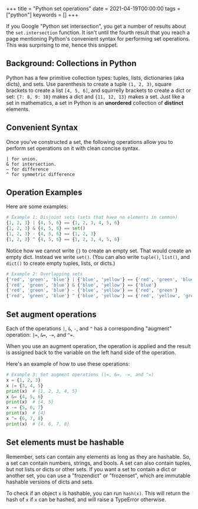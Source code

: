 +++
title = "Python set operations"
date = 2021-04-19T00:00:00
tags = ["python"]
keywords = []
+++

If you Google "Python set intersection", you get a number of results about the `set.intersection` function. It isn't until the fourth result that you reach a page mentioning Python's convenient syntax for performing set operations. This was surprising to me, hence this snippet.

## Background: Collections in Python

Python has a few primitive collection types: tuples, lists, dictionaries (aka dicts), and sets. Use parenthesis to create a tuple `(1, 2, 3)`, square brackets to create a list `[4, 5, 6]`, and squirrelly brackets to create a dict or set: `{7: 8, 9: 10}` makes a dict and `{11, 12, 13}` makes a set. Just like a set in mathematics, a set in Python is an __unordered__ collection of __distinct__ elements.

## Convenient Syntax

Once you've constructed a set, the following operations allow you to perform set operations on it with clean concise syntax.

```
| for union.
& for intersection.
– for difference
^ for symmetric difference
```

## Operation Examples

Here are some examples:

```python
# Example 1: Disjoint sets (sets that have no elements in common)
{1, 2, 3} | {4, 5, 6} == {1, 2, 3, 4, 5, 6}
{1, 2, 3} & {4, 5, 6} == set()
{1, 2, 3} - {4, 5, 6} == {1, 2, 3}
{1, 2, 3} ^ {4, 5, 6} == {1, 2, 3, 4, 5, 6}
```

Notice how we cannot write `{}` to create an empty set. That would create an empty dict. Instead we write `set()`. (You can also write `tuple()`, `list()`, and `dict()` to create empty tuples, lists, or dicts.)

```python
# Example 2: Overlapping sets
{'red', 'green', 'blue'} | {'blue', 'yellow'} == {'red', 'green', 'blue', 'yellow'}
{'red', 'green', 'blue'} & {'blue', 'yellow'} == {'blue'}
{'red', 'green', 'blue'} - {'blue', 'yellow'} == {'red', 'green'}
{'red', 'green', 'blue'} ^ {'blue', 'yellow'} == {'red', 'yellow', 'green'}
```

## Set augment operations

Each of the operations `|`, `&`, `-`, and `^` has a corresponding "augment" operation: `|=`, `&=`, `-=`, and `^=`.

When you use an augment operation, the operation is applied and the result is assigned back to the variable on the left hand side of the operation.

Here's an example of how to use these operations:

```python
# Example 3: Set augment operations (|=, &=, -=, and ^=)
x = {1, 2, 3}
x |= {3, 4, 5}
print(x)  # {1, 2, 3, 4, 5}
x &= {4, 5, 6}
print(x)  # {4, 5}
x -= {5, 6, 7}
print(x)  # {4}
x ^= {6, 7, 8}
print(x)  # {4, 6, 7, 8}
```

## Set elements must be hashable

Remember, sets can contain any elements as long as they are hashable. So, a set can contain numbers, strings, and bools. A set can also contain tuples, but not lists or dicts or other sets. If you want a set to contain a dict or another set, you can use a "frozendict" or "frozenset", which are immutable hashable versions of dicts and sets.

To check if an object `x` is hashable, you can run `hash(x)`. This will return the hash of `x` if `x` can be hashed, and will raise a TypeError otherwise.
